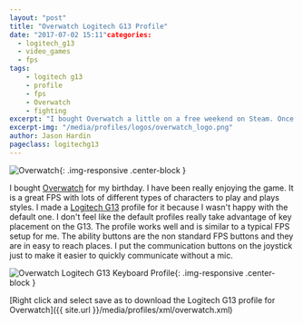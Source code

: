 ```yaml
---
layout: "post"
title: "Overwatch Logitech G13 Profile"
date: "2017-07-02 15:11"categories:
  - logitech_g13
  - video_games
  - fps
tags:
    - logitech g13
    - profile
    - fps
    - Overwatch
    - fighting
excerpt: "I bought Overwatch a little on a free weekend on Steam. Once I had an opportunity to buy it real cheap I did. This profile works well for the game."
excerpt-img: "/media/profiles/logos/overwatch_logo.png"
author: Jason Hardin
pageclass: logitechg13
---
```

![Overwatch]({{site.url}}/media/profiles/logos/overwatch_logo.png){: .img-responsive  .center-block }

I bought [Overwatch](https://playoverwatch.com/en-us/) for my birthday. I have been really enjoying the game. It is a great FPS with lots of different types of characters to play and plays styles. I made a [Logitech G13](http://gaming.logitech.com/en-us/product/g13-advanced-gameboard) profile for it because I wasn't happy with the default one. I don't feel like the default profiles really take advantage of key placement on the G13. The profile works well and is similar to a typical FPS setup for me. The ability buttons are the non standard FPS buttons and they are in easy to reach places. I put the communication buttons on the joystick just to make it easier to quickly communicate without a mic.

![Overwatch Logitech G13 Keyboard Profile]({{site.url}}/media/profiles/layouts/overwatch_keyboard_layout.png){: .img-responsive  .center-block }

[Right click and select save as to download the Logitech G13 profile for Overwatch]({{ site.url }}/media/profiles/xml/overwatch.xml)
